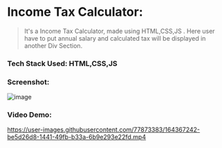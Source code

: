 # Income Tax Calculator:
>It's a Income Tax Calculator, made using HTML,CSS,JS . Here user have to put annual salary and calculated tax will be displayed in another Div Section.

### Tech Stack Used: HTML,CSS,JS

### Screenshot:
![image](https://user-images.githubusercontent.com/77873383/164367220-88233964-dbe5-4a25-ad60-6182107ad267.png)

### Video Demo:


https://user-images.githubusercontent.com/77873383/164367242-be5d26d8-1441-49fb-b33a-6b9e293e22fd.mp4


